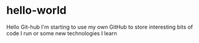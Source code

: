 # hello-world
Hello Git-hub
I'm starting to use my own GitHub to store interesting bits of code I run or some new technologies I learn
